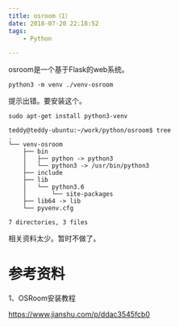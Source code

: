 ```yaml
---
title: osroom（1）
date: 2018-07-20 22:18:52
tags:
	- Python

---
```




osroom是一个基于Flask的web系统。

```
python3 -m venv ./venv-osroom
```

提示出错。要安装这个。

```
sudo apt-get install python3-venv
```

```
teddy@teddy-ubuntu:~/work/python/osroom$ tree
.
└── venv-osroom
    ├── bin
    │   ├── python -> python3
    │   └── python3 -> /usr/bin/python3
    ├── include
    ├── lib
    │   └── python3.6
    │       └── site-packages
    ├── lib64 -> lib
    └── pyvenv.cfg

7 directories, 3 files
```

相关资料太少。暂时不做了。

# 参考资料

1、OSRoom安装教程

https://www.jianshu.com/p/ddac3545fcb0